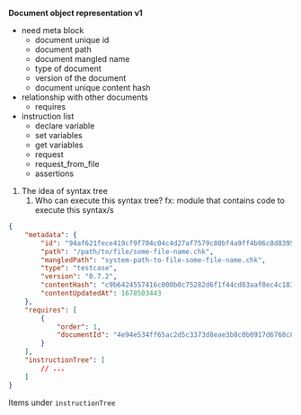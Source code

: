 **Document object representation v1**

- need meta block
  - document unique id
  - document path
  - document mangled name
  - type of document
  - version of the document
  - document unique content hash
- relationship with other documents
  - requires 
- instruction list
  - declare variable
  - set variables
  - get variables
  - request
  - request_from_file
  - assertions

1. The idea of syntax tree
    1. Who can execute this syntax tree? fx: module that contains code to execute this syntax/s

```json
{
    "metadata": {
        "id": "94af621fece419cf9f704c04c4d27af7579c80bf4a9ff4b06c8d83956a50e098",
        "path": "/path/to/file/some-file-name.chk",
        "mangledPath": "system-path-to-file-some-file-name.chk",
        "type": "testcase",
        "version": "0.7.2",
        "contentHash": "c9b6424557416c000b0c75282d6f1f44cd03aaf8ec4c1839789d7edefa71c0b1",
        "contentUpdatedAt": 1678503443
    },
    "requires": [
        {
            "order": 1,
            "documentId": "4e94e534ff65ac2d5c3373d8eae3b8c0b0917d6768c8318431a682c6cc2d3375"
        }
    ],
    "instructionTree": [
        // ...
    ]
}
```

Items under `instructionTree`


